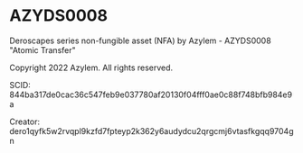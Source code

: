 # AZYDS0008
Deroscapes series non-fungible asset (NFA) by Azylem - AZYDS0008 "Atomic Transfer"

Copyright 2022 Azylem. All rights reserved.

SCID: 844ba317de0cac36c547feb9e037780af20130f04fff0ae0c88f748bfb984e9a

Creator: dero1qyfk5w2rvqpl9kzfd7fpteyp2k362y6audydcu2qrgcmj6vtasfkgqq9704gn
